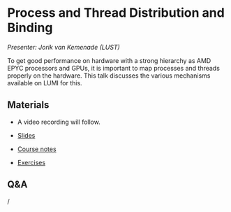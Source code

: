 # Process and Thread Distribution and Binding

*Presenter: Jorik van Kemenade (LUST)*

To get good performance on hardware with a strong hierarchy as AMD EPYC processors and
GPUs, it is important to map processes and threads properly on the hardware. This talk discusses
the various mechanisms available on LUMI for this.


## Materials

<!--
Materials will be made available after the lecture
-->
<!--
<video src="https://462000265.lumidata.eu/2p3day-20250303/recordings/202-Binding.mp4" controls="controls"></video>
-->
-    A video recording will follow.

-   [Slides](https://462000265.lumidata.eu/2p3day-20250303/files/LUMI-2p3day-20250303-202-Binding.pdf)

-   [Course notes](202-Binding.md)

-   [Exercises](E202-Binding.md)


## Q&A

/
